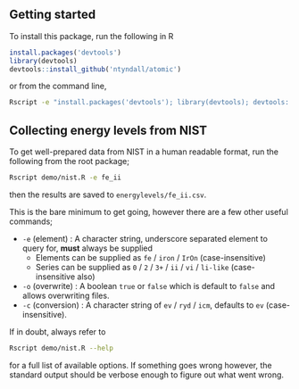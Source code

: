 ## Getting started
To install this package, run the following in R
```r
install.packages('devtools')
library(devtools)
devtools::install_github('ntyndall/atomic')
```
or from the command line,
```sh
Rscript -e "install.packages('devtools'); library(devtools); devtools::install_github('ntyndall/atomic')"
```

## Collecting energy levels from NIST
To get well-prepared data from NIST in a human readable format, run the following from the root package;
```sh
Rscript demo/nist.R -e fe_ii
```
then the results are saved to `energylevels/fe_ii.csv`.

This is the bare minimum to get going, however there are a few other useful commands;
  - `-e` (element) : A character string, underscore separated element to query for, **must** always be supplied
    - Elements can be supplied as `fe` / `iron` / `IrOn` (case-insensitive)
    - Series can be supplied as `0` / `2` / `3+` / `ii` / `vi` / `li-like` (case-insensitive also)
  - `-o` (overwrite) : A boolean `true` or `false` which is default to `false` and allows overwriting files.
  - `-c` (conversion) : A character string of `ev` / `ryd` / `icm`, defaults to `ev` (case-insensitive).

If in doubt, always refer to 
```sh
Rscript demo/nist.R --help
```
for a full list of available options. If something goes wrong however, the standard output should be verbose enough to figure out what went wrong.
